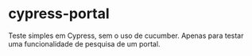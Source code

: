 # cypress-portal
Teste simples em Cypress, sem o uso de cucumber. Apenas para testar uma funcionalidade de pesquisa de um portal.
